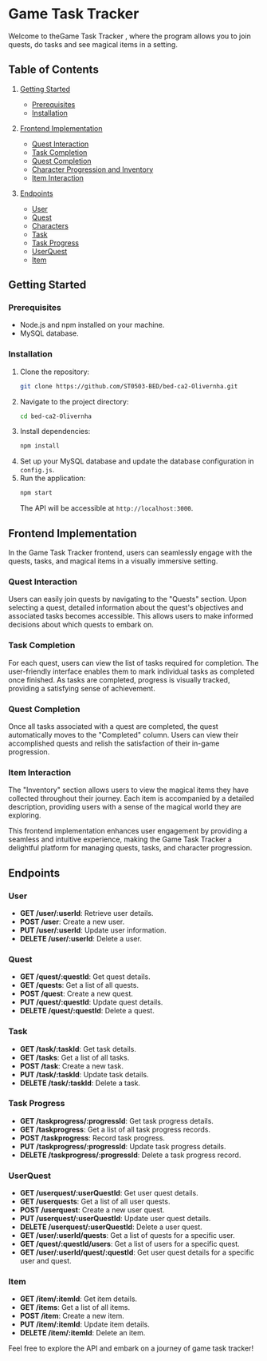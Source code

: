 # Game Task Tracker 

Welcome to theGame Task Tracker , where the program allows you to join quests, do tasks and see magical items in a  setting.

## Table of Contents
1. [Getting Started](#getting-started)
   - [Prerequisites](#prerequisites)
   - [Installation](#installation)

2. [Frontend Implementation](#frontend-implementation)
   - [Quest Interaction](#quest-interaction)
   - [Task Completion](#task-completion)
   - [Quest Completion](#quest-completion)
   - [Character Progression and Inventory](#character-progression-and-inventory)
   - [Item Interaction](#item-interaction)

3. [Endpoints](#endpoints)
   - [User](#user)
   - [Quest](#quest)
   - [Characters](#characters)
   - [Task](#task)
   - [Task Progress](#task-progress)
   - [UserQuest](#user-quest)
   - [Item](#item)

## Getting Started

### Prerequisites
- Node.js and npm installed on your machine.
- MySQL database.

### Installation
1. Clone the repository:
   ```bash
   git clone https://github.com/ST0503-BED/bed-ca2-Olivernha.git
   ```
2. Navigate to the project directory:
   ```bash
   cd bed-ca2-Olivernha
   ```
3. Install dependencies:
   ```bash
   npm install
   ```
4. Set up your MySQL database and update the database configuration in `config.js`.
5. Run the application:
   ```bash
   npm start
   ```
   The API will be accessible at `http://localhost:3000`.

## Frontend Implementation

In the Game Task Tracker frontend, users can seamlessly engage with the quests, tasks, and magical items in a visually immersive setting.

### Quest Interaction
Users can easily join quests by navigating to the "Quests" section. Upon selecting a quest, detailed information about the quest's objectives and associated tasks becomes accessible. This allows users to make informed decisions about which quests to embark on.

### Task Completion
For each quest, users can view the list of tasks required for completion. The user-friendly interface enables them to mark individual tasks as completed once finished. As tasks are completed, progress is visually tracked, providing a satisfying sense of achievement.

### Quest Completion
Once all tasks associated with a quest are completed, the quest automatically moves to the "Completed" column. Users can view their accomplished quests and relish the satisfaction of their in-game progression.

### Item Interaction
The "Inventory" section allows users to view the magical items they have collected throughout their journey. Each item is accompanied by a detailed description, providing users with a sense of the magical world they are exploring.

This frontend implementation enhances user engagement by providing a seamless and intuitive experience, making the Game Task Tracker a delightful platform for managing quests, tasks, and character progression.



## Endpoints

### User
- **GET /user/:userId**: Retrieve user details.
- **POST /user**: Create a new user.
- **PUT /user/:userId**: Update user information.
- **DELETE /user/:userId**: Delete a user.

### Quest
- **GET /quest/:questId**: Get quest details.
- **GET /quests**: Get a list of all quests.
- **POST /quest**: Create a new quest.
- **PUT /quest/:questId**: Update quest details.
- **DELETE /quest/:questId**: Delete a quest.

### Task
- **GET /task/:taskId**: Get task details.
- **GET /tasks**: Get a list of all tasks.
- **POST /task**: Create a new task.
- **PUT /task/:taskId**: Update task details.
- **DELETE /task/:taskId**: Delete a task.

### Task Progress
- **GET /taskprogress/:progressId**: Get task progress details.
- **GET /taskprogress**: Get a list of all task progress records.
- **POST /taskprogress**: Record task progress.
- **PUT /taskprogress/:progressId**: Update task progress details.
- **DELETE /taskprogress/:progressId**: Delete a task progress record.

### UserQuest
- **GET /userquest/:userQuestId**: Get user quest details.
- **GET /userquests**: Get a list of all user quests.
- **POST /userquest**: Create a new user quest.
- **PUT /userquest/:userQuestId**: Update user quest details.
- **DELETE /userquest/:userQuestId**: Delete a user quest.
- **GET /user/:userId/quests**: Get a list of quests for a specific user.
- **GET /quest/:questId/users**: Get a list of users for a specific quest.
- **GET /user/:userId/quest/:questId**: Get user quest details for a specific user and quest.

### Item
- **GET /item/:itemId**: Get item details.
- **GET /items**: Get a list of all items.
- **POST /item**: Create a new item.
- **PUT /item/:itemId**: Update item details.
- **DELETE /item/:itemId**: Delete an item.

Feel free to explore the API and embark on a journey of game task tracker!